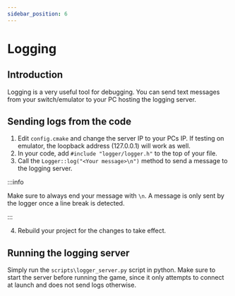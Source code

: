 ```yaml
---
sidebar_position: 6
---
```


# Logging

## Introduction

Logging is a very useful tool for debugging. You can send text messages from your switch/emulator to your PC hosting the logging server.

## Sending logs from the code

1. Edit `config.cmake` and change the server IP to your PCs IP. If testing on emulator, the loopback address (127.0.0.1) will work as well.
2. In your code, add `#include "logger/logger.h"` to the top of your file.
3. Call the `Logger::log("<Your message>\n")` method to send a message to the logging server.

:::info

Make sure to always end your message with `\n`. A message is only sent by the logger once a line break is detected.

:::

4. Rebuild your project for the changes to take effect.

## Running the logging server

Simply run the `scripts\logger_server.py` script in python. Make sure to start the server before running the game, since it only attempts to connect at launch and does not send logs otherwise.
